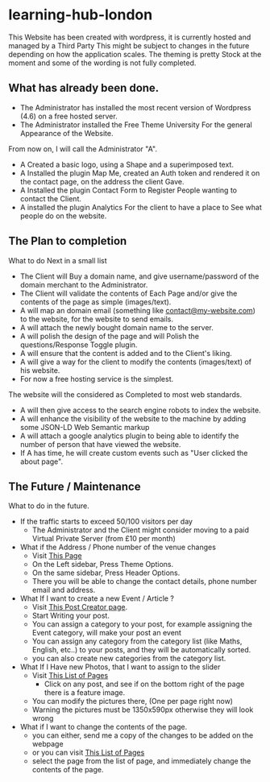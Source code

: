 # learning-hub-london
This Website has been created with wordpress, it is currently hosted and managed by a Third Party
This might be subject to changes in the future depending on how the application scales.
The theming is pretty Stock at the moment and some of the wording is not fully completed.

## What has already been done.

 - The Administrator has installed the most recent version of Wordpress (4.6) on a free hosted server.
 - The Administrator installed the Free Theme University For the general Appearance of the Website.

From now on, I will call the Administrator "A".

 - A Created a basic logo, using a Shape and a superimposed text.
 - A Installed the plugin Map Me, created an Auth token and rendered it on the contact page, on the address the client Gave.
 - A Installed the plugin Contact Form to Register People wanting to contact the Client.
 - A installed the plugin Analytics For the client to have a place to See what people do on the website.

## The Plan to completion
What to do Next in a small list

 - The Client will Buy a domain name, and give username/password of the domain merchant to the Administrator. 
 - The Client will validate the contents of Each Page and/or give the contents of the page as simple (images/text).
 - A will map an domain email (something like contact@my-website.com) to the website, for the website to send emails.
 - A will attach the newly bought domain name to the server.
 - A will polish the design of the page and will Polish the questions/Response Toggle plugin.
 - A will ensure that the content is added and to the Client's liking.
 - A will give a way for the client to modify the contents (images/text) of his website.
 - For now a free hosting service is the simplest.

The website will the considered as Completed to most web standards.

 - A will then give access to the search engine robots to index the website.
 - A will enhance the visibility of the website to the machine by adding some JSON-LD Web Semantic markup
 - A will attach a google analytics plugin to being able to identify the number of person that have viewed the website.
 - If A has time, he will create custom events such as "User clicked the about page".

## The Future / Maintenance

What to do in the future.

 - If the traffic starts to exceed 50/100 visitors per day
	- The Administrator and the Client might consider moving to a paid Virtual Private Server (from £10 per month)
 - What if the Address / Phone number  of the venue changes
	- Visit [This Page](https://__DOMAIN_NAME__/wp-admin/customize.php?url=https%3A%2F%2F__DOMAIN_NAME__%2F)
	- On the Left sidebar, Press Theme Options.
	- On the same sidebar, Press Header Options.
	- There you will be able to change the contact details, phone number email and address.
- What If I want to create a new Event / Article ?
	- Visit [This Post Creator page](https://__DOMAIN_NAME__/wp-admin/post-new.php).
	- Start Writing your post.
	- You can assign a category to your post, for example assigning the Event category, will make your post an event
	- You can assign any category from the category list (like Maths, English, etc..) to your posts, and they will be automatically sorted.
	- you can also create new categories from the category list.
- What If I Have new Photos, that I want to assign to the slider
	- Visit [This List of Pages](https://__DOMAIN_NAME__/wp-admin/edit.php?post_type=page)
        - Click on any post, and see if on the bottom right of the page there is a feature image.
	- You can modify the pictures there, (One per page right now)
 	- Warning the pictures must be 1350x590px otherwise they will look wrong
- What if I want to change the contents of the page.
	- you can either, send me a copy of the changes to be added on the webpage
	- or you can visit [This List of Pages](https://__DOMAIN_NAME__/wp-admin/edit.php?post_type=page)
	- select the page from the list of page, and immediately change the contents of the page.
